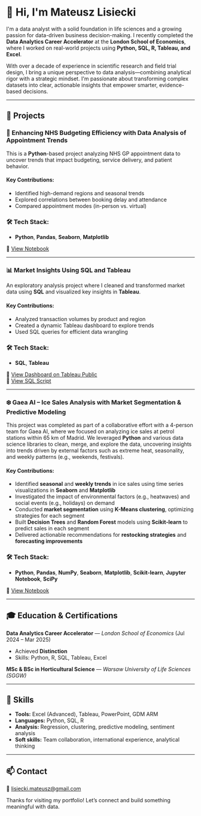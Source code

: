 # 👋 Hi, I'm Mateusz Lisiecki

I'm a data analyst with a solid foundation in life sciences and a growing passion for data-driven business decision-making. I recently completed the **Data Analytics Career Accelerator** at the **London School of Economics**, where I worked on real-world projects using **Python, SQL, R, Tableau, and Excel**.

With over a decade of experience in scientific research and field trial design, I bring a unique perspective to data analysis—combining analytical rigor with a strategic mindset. I'm passionate about transforming complex datasets into clear, actionable insights that empower smarter, evidence-based decisions.

---

## 🚀 Projects

### 🏥 Enhancing NHS Budgeting Efficiency with Data Analysis of Appointment Trends

This is a **Python**-based project analyzing NHS GP appointment data to uncover trends that impact budgeting, service delivery, and patient behavior.

#### **Key Contributions:**
- Identified high-demand regions and seasonal trends
- Explored correlations between booking delay and attendance
- Compared appointment modes (in-person vs. virtual)

### 🛠️ **Tech Stack:**
- **Python**, **Pandas**, **Seaborn**, **Matplotlib**

📂 [View Notebook](https://github.com/MatLis-Purple/Projects/blob/main/NHS_Appoinments_Analysis.ipynb)

---

### 📊 Market Insights Using SQL and Tableau

An exploratory analysis project where I cleaned and transformed market data using **SQL** and visualized key insights in **Tableau**.

#### **Key Contributions:**
- Analyzed transaction volumes by product and region
- Created a dynamic Tableau dashboard to explore trends
- Used SQL queries for efficient data wrangling

### 🛠️ **Tech Stack:**
- **SQL**, **Tableau**
  
🧠 [View Dashboard on Tableau Public](https://public.tableau.com/app/profile/mateusz.lisiecki/viz/2Market_17421990875850/Dashboard1)  
📄 [View SQL Script](https://github.com/MatLis-Purple/Projects/blob/main/2Market_Exploratory_Analysis.sql)

---

### ❄️ **Gaea AI – Ice Sales Analysis with Market Segmentation & Predictive Modeling**

This project was completed as part of a collaborative effort with a 4-person team for Gaea AI, where we focused on analyzing ice sales at petrol stations within 65 km of Madrid. We leveraged **Python** and various data science libraries to clean, merge, and explore the data, uncovering insights into trends driven by external factors such as extreme heat, seasonality, and weekly patterns (e.g., weekends, festivals).

#### **Key Contributions:**
- Identified **seasonal** and **weekly trends** in ice sales using time series visualizations in **Seaborn** and **Matplotlib**
- Investigated the impact of environmental factors (e.g., heatwaves) and social events (e.g., holidays) on demand
- Conducted **market segmentation** using **K-Means clustering**, optimizing strategies for each segment
- Built **Decision Trees** and **Random Forest** models using **Scikit-learn** to predict sales in each segment
- Delivered actionable recommendations for **restocking strategies** and **forecasting improvements**


### 🛠️ **Tech Stack:**
- **Python**, **Pandas**, **NumPy**, **Seaborn**, **Matplotlib**, **Scikit-learn**, **Jupyter Notebook**, **SciPy**

📂 [View Notebook](https://github.com/MatLis-Purple/Projects/blob/main/Gaea_AI_Analysis_CLEAN.ipynb)


---


## 🎓 Education & Certifications

**Data Analytics Career Accelerator** — *London School of Economics* (Jul 2024 – Mar 2025)  
- Achieved **Distinction**  
- Skills: Python, R, SQL, Tableau, Excel
  
**MSc & BSc in Horticultural Science** — *Warsaw University of Life Sciences (SGGW)*

---

## 🔧 Skills

- **Tools:** Excel (Advanced), Tableau, PowerPoint, GDM ARM  
- **Languages:** Python, SQL, R  
- **Analysis:** Regression, clustering, predictive modeling, sentiment analysis  
- **Soft skills:** Team collaboration, international experience, analytical thinking

---

## 📫 Contact
 
📧 lisiecki.mateusz@gmail.com   

Thanks for visiting my portfolio! Let’s connect and build something meaningful with data.

